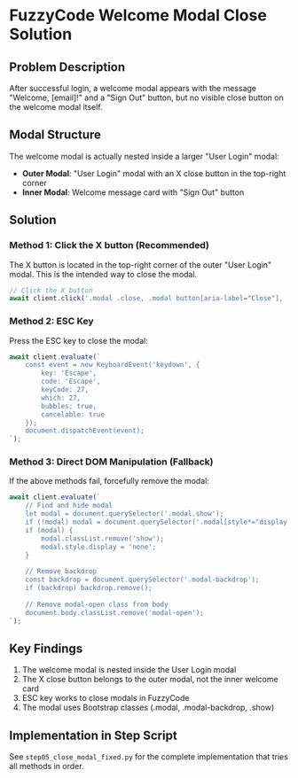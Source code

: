 # FuzzyCode Welcome Modal Close Solution

## Problem Description
After successful login, a welcome modal appears with the message "Welcome, [email]!" and a "Sign Out" button, but no visible close button on the welcome modal itself.

## Modal Structure
The welcome modal is actually nested inside a larger "User Login" modal:
- **Outer Modal**: "User Login" modal with an X close button in the top-right corner
- **Inner Modal**: Welcome message card with "Sign Out" button

## Solution

### Method 1: Click the X button (Recommended)
The X button is located in the top-right corner of the outer "User Login" modal. This is the intended way to close the modal.

```javascript
// Click the X button
await client.click('.modal .close, .modal button[aria-label="Close"], .modal-header button.close');
```

### Method 2: ESC Key
Press the ESC key to close the modal:

```javascript
await client.evaluate(`
    const event = new KeyboardEvent('keydown', {
        key: 'Escape',
        code: 'Escape',
        keyCode: 27,
        which: 27,
        bubbles: true,
        cancelable: true
    });
    document.dispatchEvent(event);
`);
```

### Method 3: Direct DOM Manipulation (Fallback)
If the above methods fail, forcefully remove the modal:

```javascript
await client.evaluate(`
    // Find and hide modal
    let modal = document.querySelector('.modal.show');
    if (!modal) modal = document.querySelector('.modal[style*="display: block"]');
    if (modal) {
        modal.classList.remove('show');
        modal.style.display = 'none';
    }
    
    // Remove backdrop
    const backdrop = document.querySelector('.modal-backdrop');
    if (backdrop) backdrop.remove();
    
    // Remove modal-open class from body
    document.body.classList.remove('modal-open');
`);
```

## Key Findings
1. The welcome modal is nested inside the User Login modal
2. The X close button belongs to the outer modal, not the inner welcome card
3. ESC key works to close modals in FuzzyCode
4. The modal uses Bootstrap classes (.modal, .modal-backdrop, .show)

## Implementation in Step Script
See `step05_close_modal_fixed.py` for the complete implementation that tries all methods in order.